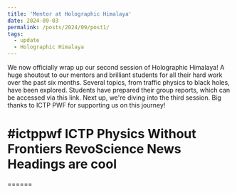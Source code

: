 ```yaml
---
title: 'Mentor at Holographic Himalaya'
date: 2024-09-03
permalink: /posts/2024/09/post1/
tags:
  - update
  - Holographic Himalaya
---
```


We now officially wrap up our second session of Holographic Himalaya! A huge shoutout to our mentors and brilliant students for all their hard work over the past six months. Several topics, from traffic physics to black holes, have been explored. Students have prepared their group reports, which can be accessed via this link. Next up, we're diving into the third session. Big thanks to ICTP PWF for supporting us on this journey!

#ictppwf
ICTP Physics Without Frontiers
RevoScience News
Headings are cool
======
<div class="fb-post" data-href="https://www.facebook.com/share/p/MBoXzSVXtp5yt1Vx/" data-width="500" data-show-text="true"></div>

======
<!-- 
Aren't headings cool?
------ -->